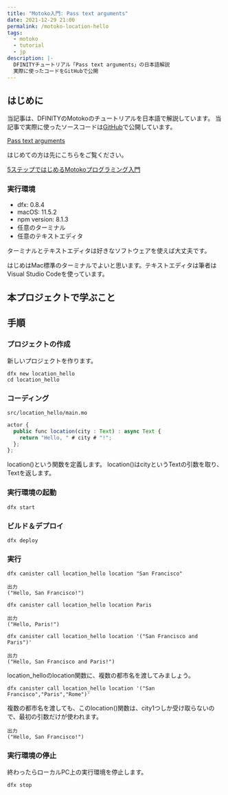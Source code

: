 ```yaml
---
title: "Motoko入門: Pass text arguments"
date: 2021-12-29 21:00
permalink: /motoko-location-hello
tags:
  - motoko
  - tutorial
  - jp
description: |-
  DFINITYチュートリアル「Pass text arguments」の日本語解説
  実際に使ったコードをGitHubで公開
---
```


## はじめに
当記事は、DFINITYのMotokoのチュートリアルを日本語で解説しています。
当記事で実際に使ったソースコードは[GitHub](https://github.com/smacon-dev/motoko-tutorial/tree/main/location_hello)で公開しています。

[Pass text arguments](https://smartcontracts.org/docs/developers-guide/tutorials/hello-location.html)

はじめての方は先にこちらをご覧ください。

[5ステップではじめるMotokoプログラミング入門](/hello-motoko)

### 実行環境
* dfx: 0.8.4
* macOS: 11.5.2
* npm version: 8.1.3
* 任意のターミナル
* 任意のテキストエディタ

ターミナルとテキストエディタは好きなソフトウェアを使えば大丈夫です。

はじめはMac標準のターミナルでよいと思います。テキストエディタは筆者はVisual Studio Codeを使っています。

## 本プロジェクトで学ぶこと


## 手順
### プロジェクトの作成

新しいプロジェクトを作ります。

```
dfx new location_hello
cd location_hello
```
### コーディング
`src/location_hello/main.mo`
```ts
actor {
  public func location(city : Text) : async Text {
    return "Hello, " # city # "!";
  };
};
```
location()という関数を定義します。
location()はcityというTextの引数を取り、Textを返します。

### 実行環境の起動
```
dfx start
```

### ビルド＆デプロイ
```
dfx deploy
```

### 実行

```
dfx canister call location_hello location "San Francisco"
```

```
出力
("Hello, San Francisco!")
```

```
dfx canister call location_hello location Paris
```
```
出力
("Hello, Paris!")
```

```
dfx canister call location_hello location '("San Francisco and Paris")'
```
```
出力
("Hello, San Francisco and Paris!")
```

location_helloのlocation関数に、複数の都市名を渡してみましょう。
```
dfx canister call location_hello location '("San Francisco","Paris","Rome")'
```
複数の都市名を渡しても、このlocation()関数は、city1つしか受け取らないので、最初の引数だけが使われます。
```
出力
("Hello, San Francisco!")
```

### 実行環境の停止
終わったらローカルPC上の実行環境を停止します。
```
dfx stop
```
